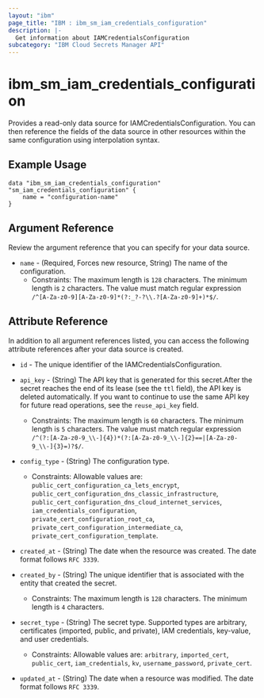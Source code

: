 ```yaml
---
layout: "ibm"
page_title: "IBM : ibm_sm_iam_credentials_configuration"
description: |-
  Get information about IAMCredentialsConfiguration
subcategory: "IBM Cloud Secrets Manager API"
---
```


# ibm_sm_iam_credentials_configuration

Provides a read-only data source for IAMCredentialsConfiguration. You can then reference the fields of the data source in other resources within the same configuration using interpolation syntax.

## Example Usage

```hcl
data "ibm_sm_iam_credentials_configuration" "sm_iam_credentials_configuration" {
	name = "configuration-name"
}
```

## Argument Reference

Review the argument reference that you can specify for your data source.

* `name` - (Required, Forces new resource, String) The name of the configuration.
  * Constraints: The maximum length is `128` characters. The minimum length is `2` characters. The value must match regular expression `/^[A-Za-z0-9][A-Za-z0-9]*(?:_?-?\\.?[A-Za-z0-9]+)*$/`.

## Attribute Reference

In addition to all argument references listed, you can access the following attribute references after your data source is created.

* `id` - The unique identifier of the IAMCredentialsConfiguration.
* `api_key` - (String) The API key that is generated for this secret.After the secret reaches the end of its lease (see the `ttl` field), the API key is deleted automatically. If you want to continue to use the same API key for future read operations, see the `reuse_api_key` field.
  * Constraints: The maximum length is `60` characters. The minimum length is `5` characters. The value must match regular expression `/^(?:[A-Za-z0-9_\\-]{4})*(?:[A-Za-z0-9_\\-]{2}==|[A-Za-z0-9_\\-]{3}=)?$/`.

* `config_type` - (String) The configuration type.
  * Constraints: Allowable values are: `public_cert_configuration_ca_lets_encrypt`, `public_cert_configuration_dns_classic_infrastructure`, `public_cert_configuration_dns_cloud_internet_services`, `iam_credentials_configuration`, `private_cert_configuration_root_ca`, `private_cert_configuration_intermediate_ca`, `private_cert_configuration_template`.

* `created_at` - (String) The date when the resource was created. The date format follows `RFC 3339`.

* `created_by` - (String) The unique identifier that is associated with the entity that created the secret.
  * Constraints: The maximum length is `128` characters. The minimum length is `4` characters.

* `secret_type` - (String) The secret type. Supported types are arbitrary, certificates (imported, public, and private), IAM credentials, key-value, and user credentials.
  * Constraints: Allowable values are: `arbitrary`, `imported_cert`, `public_cert`, `iam_credentials`, `kv`, `username_password`, `private_cert`.

* `updated_at` - (String) The date when a resource was modified. The date format follows `RFC 3339`.

